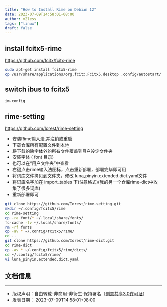 ```yaml
---
title: "How to Install Rime on Debian 12"
date: 2023-07-09T14:58:01+08:00
author: v2less
tags: ["linux"]
draft: false
---
```


## install fcitx5-rime

<https://github.com/fcitx/fcitx-rime>

```bash
sudo apt-get install fcitx5-rime
cp /usr/share/applications/org.fcitx.Fcitx5.desktop .config/autostart/
```
## switch ibus to fcitx5
```bash
im-config
```
## rime-setting

<https://github.com/Iorest/rime-setting>

- 安装Rime输入法,并注销或重启
- 下载仓库所有配置文件到本地
- 将下载的除字体外的所有文件覆盖到用户设定文件夹
- 安装字体 ( font 目录)
- 也可以在“用户文件夹”中查看
- 右键点击rime输入法图标，点击重新部署，部署完毕即可用
- 将词库文件拷贝到文件夹，修改 luna_pinyin.extended.dict.yaml文件
- 将词库名字加在 import_tables 下(注意格式)(我的另一个仓库rime-dict中收集了很多词库)
- 重新部署即可

```bash
git clone https://github.com/Iorest/rime-setting.git
mkdir ~/.config/fcitx5/rime
cd rime-setting
cp -ra font/* ~/.local/share/fonts/
fc-cache -fv ~/.local/share/fonts/
rm -rf fonts
cp -av * ~/.config/fcitx5/rime/
cd ..
git clone https://github.com/Iorest/rime-dict.git
cd rime-dict
cp -av * ~/.config/fcitx5/rime/dicts/
cd ~/.config/fcitx5/rime/
vi luna_pinyin.extended.dict.yaml
```




## 文档信息
---
- 版权声明：自由转载-非商用-非衍生-保持署名（[创意共享3.0许可证](https://creativecommons.org/licenses/by-nc-nd/3.0/deed.zh)）
- 发表日期： 2023-07-09T14:58:01+08:00

